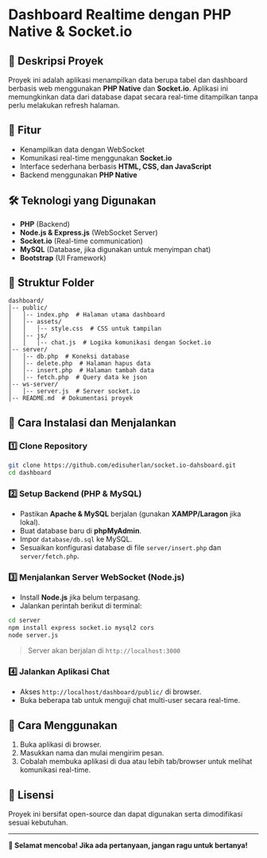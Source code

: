 # Dashboard Realtime dengan PHP Native & Socket.io

## 📌 Deskripsi Proyek
Proyek ini adalah aplikasi menampilkan data berupa tabel dan dashboard berbasis web menggunakan **PHP Native** dan **Socket.io**. Aplikasi ini memungkinkan data dari database dapat secara real-time ditampilkan tanpa perlu melakukan refresh halaman.

## 🚀 Fitur
- Kenampilkan data dengan WebSocket
- Komunikasi real-time menggunakan **Socket.io**
- Interface sederhana berbasis **HTML, CSS, dan JavaScript**
- Backend menggunakan **PHP Native**

## 🛠️ Teknologi yang Digunakan
- **PHP** (Backend)
- **Node.js & Express.js** (WebSocket Server)
- **Socket.io** (Real-time communication)
- **MySQL** (Database, jika digunakan untuk menyimpan chat)
- **Bootstrap** (UI Framework)

## 📂 Struktur Folder
```
dashboard/
│-- public/
│   │-- index.php  # Halaman utama dashboard
│   │-- assets/
│   │   │-- style.css  # CSS untuk tampilan
│   │-- js/
│   │   │-- chat.js  # Logika komunikasi dengan Socket.io
│-- server/
│   │-- db.php  # Koneksi database
│   │-- delete.php  # Halaman hapus data
│   │-- insert.php  # Halaman tambah data
│   │-- fetch.php  # Query data ke json
│-- ws-server/
│   │-- server.js  # Server socket.io
│-- README.md  # Dokumentasi proyek
```

## 🔧 Cara Instalasi dan Menjalankan

### 1️⃣ **Clone Repository**
```bash
git clone https://github.com/edisuherlan/socket.io-dahsboard.git
cd dashboard
```

### 2️⃣ **Setup Backend (PHP & MySQL)**
- Pastikan **Apache & MySQL** berjalan (gunakan **XAMPP/Laragon** jika lokal).
- Buat database baru di **phpMyAdmin**.
- Impor `database/db.sql` ke MySQL.
- Sesuaikan konfigurasi database di file `server/insert.php` dan `server/fetch.php`.

### 3️⃣ **Menjalankan Server WebSocket (Node.js)**
- Install **Node.js** jika belum terpasang.
- Jalankan perintah berikut di terminal:
```bash
cd server
npm install express socket.io mysql2 cors
node server.js
```

> Server akan berjalan di `http://localhost:3000`

### 4️⃣ **Jalankan Aplikasi Chat**
- Akses `http://localhost/dashboard/public/` di browser.
- Buka beberapa tab untuk menguji chat multi-user secara real-time.

## 🎯 Cara Menggunakan
1. Buka aplikasi di browser.
2. Masukkan nama dan mulai mengirim pesan.
3. Cobalah membuka aplikasi di dua atau lebih tab/browser untuk melihat komunikasi real-time.

## 📜 Lisensi
Proyek ini bersifat open-source dan dapat digunakan serta dimodifikasi sesuai kebutuhan.

---
**🚀 Selamat mencoba! Jika ada pertanyaan, jangan ragu untuk bertanya!**


